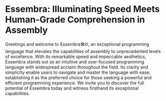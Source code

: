 # Essembra: Illuminating Speed Meets Human-Grade Comprehension in Assembly

Greetings and welcome to Essembra🛠️🌐,
an exceptional programming language that elevates the capabilities of assembly to unprecedented levels of excellence.
With its remarkable speed and impeccable aesthetics, Essembra stands out as an intuitive and user-focused programming language with widespread acclaim throughout the field.
Its clarity and simplicity enable users to navigate and master the language with ease,
establishing it as the preferred choice for those seeking a powerful and efficient programming experience.
We invite you to discover the full potential of Essembra today and witness firsthand its exceptional capabilities.
